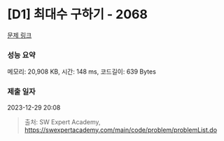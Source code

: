 # [D1] 최대수 구하기 - 2068 

[문제 링크](https://swexpertacademy.com/main/code/problem/problemDetail.do?contestProbId=AV5QQhbqA4QDFAUq) 

### 성능 요약

메모리: 20,908 KB, 시간: 148 ms, 코드길이: 639 Bytes

### 제출 일자

2023-12-29 20:08



> 출처: SW Expert Academy, https://swexpertacademy.com/main/code/problem/problemList.do